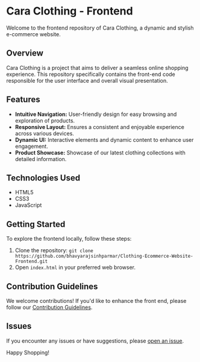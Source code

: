# Cara Clothing - Frontend

Welcome to the frontend repository of Cara Clothing, a dynamic and stylish e-commerce website.

## Overview

Cara Clothing is a project that aims to deliver a seamless online shopping experience. This repository specifically contains the front-end code responsible for the user interface and overall visual presentation.

## Features

- **Intuitive Navigation:** User-friendly design for easy browsing and exploration of products.
- **Responsive Layout:** Ensures a consistent and enjoyable experience across various devices.
- **Dynamic UI:** Interactive elements and dynamic content to enhance user engagement.
- **Product Showcase:** Showcase of our latest clothing collections with detailed information.

## Technologies Used

- HTML5
- CSS3
- JavaScript

## Getting Started

To explore the frontend locally, follow these steps:

1. Clone the repository: `git clone https://github.com/bhavyarajsinhparmar/Clothing-Ecommerce-Website-Frontend.git`
2. Open `index.html` in your preferred web browser.

## Contribution Guidelines

We welcome contributions! If you'd like to enhance the front end, please follow our [Contribution Guidelines](CONTRIBUTING.md).

## Issues

If you encounter any issues or have suggestions, please [open an issue](https://github.com/Sarveshmehta1504/Clothing-Ecommerce-Website-Frontend/issues).

Happy Shopping!
